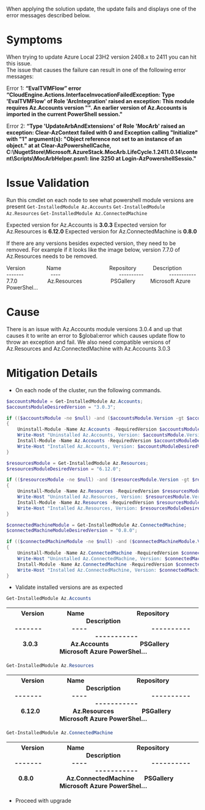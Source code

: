 When applying the solution update, the update fails and displays one of the error messages described below.

# Symptoms

When trying to update Azure Local 23H2 version 2408.x to 2411 you can hit this issue.  
The issue that causes the failure can result in one of the following error messages:

Error 1:
**“EvalTVMFlow” error “CloudEngine.Actions.InterfaceInvocationFailedException: Type 'EvalTVMFlow' of Role 'ArcIntegration' raised an exception: This module requires Az.Accounts version "". An earlier version of Az.Accounts is imported in the current PowerShell session."**

Error 2:
**“Type 'UpdateArbAndExtensions' of Role 'MocArb' raised an exception: Clear-AzContext failed with 0 and Exception calling "Initialize" with "1" argument(s): "Object reference not set to an instance of an object." at at Clear-AzPowershellCache, C:\NugetStore\Microsoft.AzureStack.MocArb.LifeCycle.1.2411.0.14\content\Scripts\MocArbHelper.psm1: line 3250 at Login-AzPowershellSessio."**

# Issue Validation

Run this cmdlet on each node to see what powershell module versions are present
`Get-InstalledModule Az.Accounts`
`Get-InstalledModule Az.Resources`
`Get-InstalledModule Az.ConnectedMachine`

Expected version for Az.Accounts is **3.0.3**
Expected version for Az.Resources is **6.12.0**
Expected version for Az.ConnectedMachine is **0.8.0**

If there are any versions besides expected version, they need to be removed. For example if it looks like the image below, version 7.7.0 of Az.Resources needs to be removed.

Version              Name                                Repository           Description  
-------                  ----                                       ----------                 -----------  
7.7.0                    Az.Resources                   PSGallery          Microsoft Azure PowerShel…

# Cause

There is an issue with Az.Accounts module versions 3.0.4 and up that causes it to write an error to $global:error which causes update flow to throw an exception and fail.
We also need compatible versions of Az.Resources and Az.ConnectedMachine with Az.Accounts 3.0.3

# Mitigation Details

*   On each node of the cluster, run the following commands. 
```Powershell
$accountsModule = Get-InstalledModule Az.Accounts;
$accountsModuleDesiredVersion = "3.0.3";

if (($accountsModule -ne $null) -and ($accountsModule.Version -gt $accountsModuleDesiredVersion))
{
	Uninstall-Module -Name Az.Accounts -RequiredVersion $accountsModule.Version -Force;
	Write-Host "Uninstalled Az.Accounts, Version: $accountsModule.Version";
	Install-Module -Name Az.Accounts -RequiredVersion $accountsModuleDesiredVersion -Verbose -AllowClobber -Confirm:$true -SkipPublisherCheck -ErrorAction Stop
	Write-Host "Installed Az.Accounts, Version: $accountsModuleDesiredVersion";	
}

$resourcesModule = Get-InstalledModule Az.Resources;
$resourcesModuleDesiredVersion = "6.12.0";

if (($resourcesModule -ne $null) -and ($resourcesModule.Version -gt $resourcesModuleDesiredVersion))
{
	Uninstall-Module -Name Az.Resources -RequiredVersion $resourcesModule.Version -Force;
	Write-Host "Uninstalled Az.Resources, Version: $resourcesModule.Version";	
	Install-Module -Name Az.Resources -RequiredVersion $resourcesModuleDesiredVersion -Verbose -AllowClobber -Confirm:$false -SkipPublisherCheck -ErrorAction Stop;
	Write-Host "Installed Az.Resources, Version: $resourcesModuleDesiredVersion";
}

$connectedMachineModule = Get-InstalledModule Az.ConnectedMachine;
$connectedMachineModuleDesiredVersion = "0.8.0";

if (($connectedMachineModule -ne $null) -and ($connectedMachineModule.Version -gt $connectedMachineModuleDesiredVersion))
{
	Uninstall-Module -Name Az.ConnectedMachine -RequiredVersion $connectedMachineModule.Version -Force;
	Write-Host "Uninstalled Az.ConnectedMachine, Version: $connectedMachineModule.Version";	
	Install-Module -Name Az.ConnectedMachine -RequiredVersion $connectedMachineModuleDesiredVersion -Verbose -AllowClobber -Confirm:$false -SkipPublisherCheck -ErrorAction Stop;
	Write-Host "Installed Az.ConnectedMachine, Version: $connectedMachineModuleDesiredVersion";
}
```
* Validate installed versions are as expected
```Powershell
Get-InstalledModule Az.Accounts
```

| Version              Name                                Repository           Description  <br>-------                  ----                                       ----------                 -----------  <br>3.0.3                    Az.Accounts                   PSGallery          Microsoft Azure PowerShel…<br> |
| --- |

```Powershell
Get-InstalledModule Az.Resources
```

| Version              Name                                Repository           Description  <br>-------                  ----                                       ----------                 -----------  <br>6.12.0                    Az.Resources                 PSGallery          Microsoft Azure PowerShel…<br> |
| --- |

```Powershell
Get-InstalledModule Az.ConnectedMachine
```

| Version              Name                                Repository           Description  <br>-------                  ----                                       ----------                 -----------  <br>0.8.0                    Az.ConnectedMachine      PSGallery          Microsoft Azure PowerShel…<br> |
| --- |

* Proceed with upgrade

